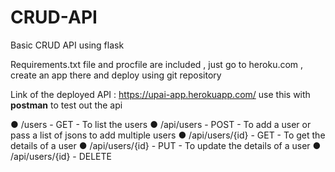 # CRUD-API

Basic CRUD API using flask

Requirements.txt file and procfile are included , just go to heroku.com , create an app there and deploy using git repository

Link of the deployed API : https://upai-app.herokuapp.com/
use this with **postman** to test out the api

● /users - GET - To list the users 
● /api/users - POST - To add a user or pass a list of jsons to add multiple users
● /api/users/{id} - GET - To get the details of a user 
● /api/users/{id} - PUT - To update the details of a user 
● /api/users/{id} - DELETE
